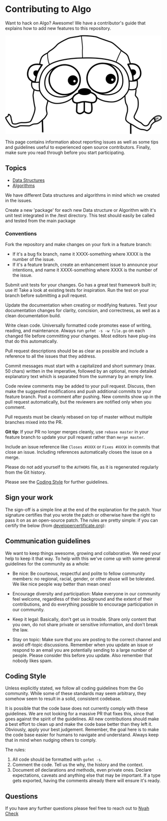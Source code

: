 # Contributing to Algo

Want to hack on Algo? Awesome!  We have a contributor's guide that explains
how to add new features to this repository.

![Contributors guide](doc/gopher.jpg)

This page contains information about reporting issues as well as some tips and
guidelines useful to experienced open source contributors. Finally, make sure
you read through before you start participating.


## Topics

* [Data Structures](#)
* [Algorithms](#)

We have different Data structures and algorithms in mind which we created in the
issues.

Create a new 'package' for each new Data structure or Algorithm with it's unit test
integrated in the /test directory. This test should easily be called and tested
from the main package


### Conventions

Fork the repository and make changes on your fork in a feature branch:

- If it's a bug fix branch, name it XXXX-something where XXXX is the number of
	the issue. 
- If it's a feature branch, create an enhancement issue to announce
	your intentions, and name it XXXX-something where XXXX is the number of the
	issue.

Submit unit tests for your changes. Go has a great test framework built in; use
it! Take a look at existing tests for inspiration. Run the test on your branch before
submitting a pull request.

Update the documentation when creating or modifying features. Test your
documentation changes for clarity, concision, and correctness, as well as a
clean documentation build.

Write clean code. Universally formatted code promotes ease of writing, reading,
and maintenance. Always run `gofmt -s -w file.go` on each changed file before
committing your changes. Most editors have plug-ins that do this automatically.

Pull request descriptions should be as clear as possible and include a reference
to all the issues that they address.

Commit messages must start with a capitalized and short summary (max. 50 chars)
written in the imperative, followed by an optional, more detailed explanatory
text which is separated from the summary by an empty line.

Code review comments may be added to your pull request. Discuss, then make the
suggested modifications and push additional commits to your feature branch. Post
a comment after pushing. New commits show up in the pull request automatically,
but the reviewers are notified only when you comment.

Pull requests must be cleanly rebased on top of master without multiple branches
mixed into the PR.

**Git tip**: If your PR no longer merges cleanly, use `rebase master` in your
feature branch to update your pull request rather than `merge master`.


Include an issue reference like `Closes #XXXX` or `Fixes #XXXX` in commits that
close an issue. Including references automatically closes the issue on a merge.

Please do not add yourself to the `AUTHORS` file, as it is regenerated regularly
from the Git history.

Please see the [Coding Style](#coding-style) for further guidelines.


## Sign your work

The sign-off is a simple line at the end of the explanation for the patch. Your
signature certifies that you wrote the patch or otherwise have the right to pass
it on as an open-source patch. The rules are pretty simple: if you can certify
the below (from [developercertificate.org](http://developercertificate.org/)):



## Communication guidelines

We want to keep things awesome, growing and collaborative. We need
your help to keep it that way. To help with this we've come up with some general
guidelines for the community as a whole:

* Be nice: Be courteous, respectful and polite to fellow community members:
  no regional, racial, gender, or other abuse will be tolerated. We like
  nice people way better than mean ones!

* Encourage diversity and participation: Make everyone in our community feel
  welcome, regardless of their background and the extent of their
  contributions, and do everything possible to encourage participation in
  our community.

* Keep it legal: Basically, don't get us in trouble. Share only content that
  you own, do not share private or sensitive information, and don't break
  the law.

* Stay on topic: Make sure that you are posting to the correct channel and
  avoid off-topic discussions. Remember when you update an issue or respond
  to an email you are potentially sending to a large number of people. Please
  consider this before you update. Also remember that nobody likes spam.


## Coding Style

Unless explicitly stated, we follow all coding guidelines from the Go
community. While some of these standards may seem arbitrary, they somehow seem
to result in a solid, consistent codebase.

It is possible that the code base does not currently comply with these
guidelines. We are not looking for a massive PR that fixes this, since that
goes against the spirit of the guidelines. All new contributions should make a
best effort to clean up and make the code base better than they left it.
Obviously, apply your best judgement. Remember, the goal here is to make the
code base easier for humans to navigate and understand. Always keep that in
mind when nudging others to comply.

The rules:

1. All code should be formatted with `gofmt -s`.
2. Comment the code. Tell us the why, the history and the context.
3. Document _all_ declarations and methods, even private ones. Declare
   expectations, caveats and anything else that may be important. If a type
   gets exported, having the comments already there will ensure it's ready.


## Questions

If you have any further questions please feel free to reach out to [Nyah Check](nyah@ch3ck.me)
